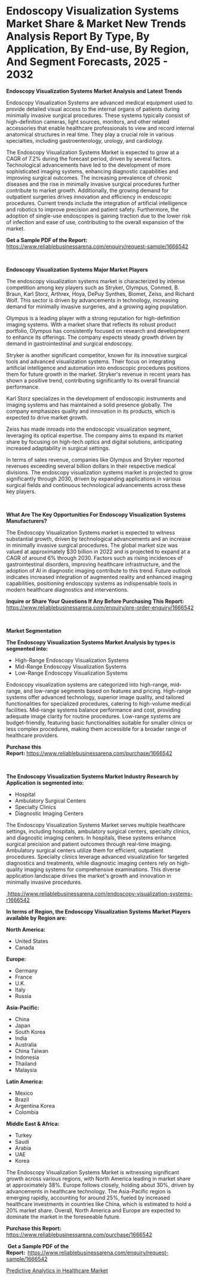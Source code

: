 <p><h1>Endoscopy Visualization Systems Market Share & Market New Trends Analysis Report By Type, By Application, By End-use, By Region, And Segment Forecasts, 2025 - 2032</h1></p><p><strong>Endoscopy Visualization Systems Market Analysis and Latest Trends</strong></p>
<p><p>Endoscopy Visualization Systems are advanced medical equipment used to provide detailed visual access to the internal organs of patients during minimally invasive surgical procedures. These systems typically consist of high-definition cameras, light sources, monitors, and other related accessories that enable healthcare professionals to view and record internal anatomical structures in real time. They play a crucial role in various specialties, including gastroenterology, urology, and cardiology.</p><p>The Endoscopy Visualization Systems Market is expected to grow at a CAGR of 7.2% during the forecast period, driven by several factors. Technological advancements have led to the development of more sophisticated imaging systems, enhancing diagnostic capabilities and improving surgical outcomes. The increasing prevalence of chronic diseases and the rise in minimally invasive surgical procedures further contribute to market growth. Additionally, the growing demand for outpatient surgeries drives innovation and efficiency in endoscopic procedures. Current trends include the integration of artificial intelligence and robotics to improve precision and patient safety. Furthermore, the adoption of single-use endoscopes is gaining traction due to the lower risk of infection and ease of use, contributing to the overall expansion of the market.</p></p>
<p><strong>Get a Sample PDF of the Report:&nbsp;</strong> <a href="https://www.reliablebusinessarena.com/enquiry/request-sample/1666542?utm_campaign=2095&utm_medium=2&utm_source=Github&utm_content=ia&utm_term=06032025&utm_id=endoscopy-visualization-systems">https://www.reliablebusinessarena.com/enquiry/request-sample/1666542</a></p>
<p>&nbsp;</p>
<p><strong>Endoscopy Visualization Systems Major Market Players</strong></p>
<p><p>The endoscopy visualization systems market is characterized by intense competition among key players such as Stryker, Olympus, Conmed, B. Braun, Karl Storz, Arthrex, Hoya, DePuy Synthes, Biomet, Zeiss, and Richard Wolf. This sector is driven by advancements in technology, increasing demand for minimally invasive surgeries, and a growing aging population.</p><p>Olympus is a leading player with a strong reputation for high-definition imaging systems. With a market share that reflects its robust product portfolio, Olympus has consistently focused on research and development to enhance its offerings. The company expects steady growth driven by demand in gastrointestinal and surgical endoscopy.</p><p>Stryker is another significant competitor, known for its innovative surgical tools and advanced visualization systems. Their focus on integrating artificial intelligence and automation into endoscopic procedures positions them for future growth in the market. Stryker's revenue in recent years has shown a positive trend, contributing significantly to its overall financial performance.</p><p>Karl Storz specializes in the development of endoscopic instruments and imaging systems and has maintained a solid presence globally. The company emphasizes quality and innovation in its products, which is expected to drive market growth.</p><p>Zeiss has made inroads into the endoscopic visualization segment, leveraging its optical expertise. The company aims to expand its market share by focusing on high-tech optics and digital solutions, anticipating increased adaptability in surgical settings.</p><p>In terms of sales revenue, companies like Olympus and Stryker reported revenues exceeding several billion dollars in their respective medical divisions. The endoscopy visualization systems market is projected to grow significantly through 2030, driven by expanding applications in various surgical fields and continuous technological advancements across these key players.</p></p>
<p>&nbsp;</p>
<p><strong>What Are The Key Opportunities For Endoscopy Visualization Systems Manufacturers?</strong></p>
<p><p>The Endoscopy Visualization Systems market is expected to witness substantial growth, driven by technological advancements and an increase in minimally invasive surgical procedures. The global market size was valued at approximately $30 billion in 2022 and is projected to expand at a CAGR of around 6% through 2030. Factors such as rising incidences of gastrointestinal disorders, improving healthcare infrastructure, and the adoption of AI in diagnostic imaging contribute to this trend. Future outlook indicates increased integration of augmented reality and enhanced imaging capabilities, positioning endoscopy systems as indispensable tools in modern healthcare diagnostics and interventions.</p></p>
<p><strong>Inquire or Share Your Questions If Any Before Purchasing This Report:</strong> <a href="https://www.reliablebusinessarena.com/enquiry/pre-order-enquiry/1666542?utm_campaign=2095&utm_medium=2&utm_source=Github&utm_content=ia&utm_term=06032025&utm_id=endoscopy-visualization-systems">https://www.reliablebusinessarena.com/enquiry/pre-order-enquiry/1666542</a></p>
<p>&nbsp;</p>
<p><strong>Market Segmentation</strong></p>
<p><strong>The Endoscopy Visualization Systems Market Analysis by types is segmented into:</strong></p>
<p><ul><li>High-Range Endoscopy Visualization Systems</li><li>Mid-Range Endoscopy Visualization Systems</li><li>Low-Range Endoscopy Visualization Systems</li></ul></p>
<p><p>Endoscopy visualization systems are categorized into high-range, mid-range, and low-range segments based on features and pricing. High-range systems offer advanced technology, superior image quality, and tailored functionalities for specialized procedures, catering to high-volume medical facilities. Mid-range systems balance performance and cost, providing adequate image clarity for routine procedures. Low-range systems are budget-friendly, featuring basic functionalities suitable for smaller clinics or less complex procedures, making them accessible for a broader range of healthcare providers.</p></p>
<p><strong>Purchase this Report:&nbsp;</strong><a href="https://www.reliablebusinessarena.com/purchase/1666542?utm_campaign=2095&utm_medium=2&utm_source=Github&utm_content=ia&utm_term=06032025&utm_id=endoscopy-visualization-systems">https://www.reliablebusinessarena.com/purchase/1666542</a></p>
<p>&nbsp;</p>
<p><strong>The Endoscopy Visualization Systems Market Industry Research by Application is segmented into:</strong></p>
<p><ul><li>Hospital</li><li>Ambulatory Surgical Centers</li><li>Specialty Clinics</li><li>Diagnostic Imaging Centers</li></ul></p>
<p><p>The Endoscopy Visualization Systems Market serves multiple healthcare settings, including hospitals, ambulatory surgical centers, specialty clinics, and diagnostic imaging centers. In hospitals, these systems enhance surgical precision and patient outcomes through real-time imaging. Ambulatory surgical centers utilize them for efficient, outpatient procedures. Specialty clinics leverage advanced visualization for targeted diagnostics and treatments, while diagnostic imaging centers rely on high-quality imaging systems for comprehensive examinations. This diverse application landscape drives the market's growth and innovation in minimally invasive procedures.</p></p>
<p><a href="https://www.reliablebusinessarena.com/endoscopy-visualization-systems-r1666542?utm_campaign=2095&utm_medium=2&utm_source=Github&utm_content=ia&utm_term=06032025&utm_id=endoscopy-visualization-systems">&nbsp;https://www.reliablebusinessarena.com/endoscopy-visualization-systems-r1666542</a></p>
<p><strong>In terms of Region, the Endoscopy Visualization Systems Market Players available by Region are:</strong></p>
<p>
    <p> <strong> North America: </strong>
        <ul>
            <li>United States</li>
            <li>Canada</li>
        </ul>
        </p> 
    <p> <strong> Europe: </strong>
        <ul>
            <li>Germany</li>
            <li>France</li>
            <li>U.K.</li>
            <li>Italy</li>
            <li>Russia</li>
        </ul>
        </p> 
    <p> <strong> Asia-Pacific: </strong>
        <ul>
            <li>China</li>
            <li>Japan</li>
            <li>South Korea</li>
            <li>India</li>
            <li>Australia</li>
            <li>China Taiwan</li>
            <li>Indonesia</li>
            <li>Thailand</li>
            <li>Malaysia</li>
        </ul>
        </p> 
    <p> <strong> Latin America: </strong>
        <ul>
            <li>Mexico</li>
            <li>Brazil</li>
            <li>Argentina Korea</li>
            <li>Colombia</li>
        </ul>
        </p> 
    <p> <strong> Middle East & Africa: </strong>
        <ul>
            <li>Turkey</li>
            <li>Saudi</li>
            <li>Arabia</li>
            <li>UAE</li>
            <li>Korea</li>
        </ul>
    </p>
    </p>
<p><p>The Endoscopy Visualization Systems Market is witnessing significant growth across various regions, with North America leading in market share at approximately 38%. Europe follows closely, holding about 30%, driven by advancements in healthcare technology. The Asia-Pacific region is emerging rapidly, accounting for around 25%, fueled by increased healthcare investments in countries like China, which is estimated to hold a 20% market share. Overall, North America and Europe are expected to dominate the market in the foreseeable future.</p></p>
<p><strong>Purchase this Report: </strong><a href="https://www.reliablebusinessarena.com/purchase/1666542?utm_campaign=2095&utm_medium=2&utm_source=Github&utm_content=ia&utm_term=06032025&utm_id=endoscopy-visualization-systems">https://www.reliablebusinessarena.com/purchase/1666542</a></p>
<p>&nbsp;<strong>Get a Sample PDF of the Report:&nbsp;&nbsp;</strong><a href="https://www.reliablebusinessarena.com/enquiry/request-sample/1666542?utm_campaign=2095&utm_medium=2&utm_source=Github&utm_content=ia&utm_term=06032025&utm_id=endoscopy-visualization-systems">https://www.reliablebusinessarena.com/enquiry/request-sample/1666542</a></p>
<p><strong></strong></p>
<p><p><a href="https://github.com/gulaimolin/Market-Research-Report-List-7/blob/main/predictive-analytics-in-healthcare-market.md?utm_campaign=2095&utm_medium=2&utm_source=Github&utm_content=ia&utm_term=06032025&utm_id=endoscopy-visualization-systems">Predictive Analytics in Healthcare Market</a></p></p>